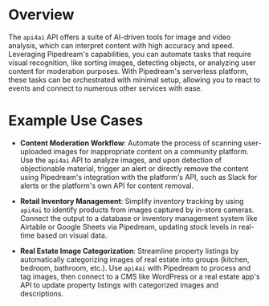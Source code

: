 # Overview

The `api4ai` API offers a suite of AI-driven tools for image and video analysis, which can interpret content with high accuracy and speed. Leveraging Pipedream's capabilities, you can automate tasks that require visual recognition, like sorting images, detecting objects, or analyzing user content for moderation purposes. With Pipedream's serverless platform, these tasks can be orchestrated with minimal setup, allowing you to react to events and connect to numerous other services with ease.

# Example Use Cases

- **Content Moderation Workflow**: Automate the process of scanning user-uploaded images for inappropriate content on a community platform. Use the `api4ai` API to analyze images, and upon detection of objectionable material, trigger an alert or directly remove the content using Pipedream's integration with the platform's API, such as Slack for alerts or the platform's own API for content removal.

- **Retail Inventory Management**: Simplify inventory tracking by using `api4ai` to identify products from images captured by in-store cameras. Connect the output to a database or inventory management system like Airtable or Google Sheets via Pipedream, updating stock levels in real-time based on visual data.

- **Real Estate Image Categorization**: Streamline property listings by automatically categorizing images of real estate into groups (kitchen, bedroom, bathroom, etc.). Use `api4ai` with Pipedream to process and tag images, then connect to a CMS like WordPress or a real estate app's API to update property listings with categorized images and descriptions.
